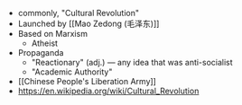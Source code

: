 - commonly, "Cultural Revolution"
- Launched by [[Mao Zedong (毛泽东)]]
- Based on Marxism
	- Atheist
- Propaganda
	- "Reactionary" (adj.) — any idea that was anti-socialist
	- "Academic Authority"
- [[Chinese People's Liberation Army]]
- https://en.wikipedia.org/wiki/Cultural_Revolution